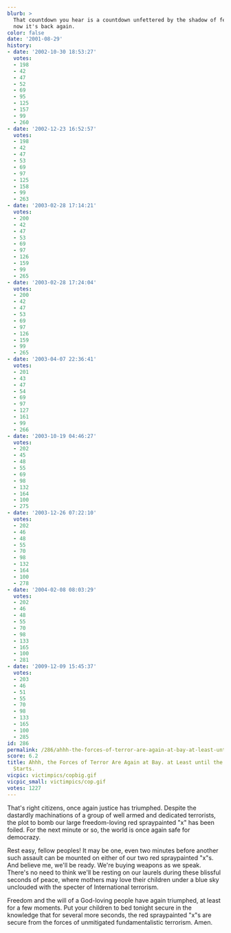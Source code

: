 ```yaml
---
blurb: >
  That countdown you hear is a countdown unfettered by the shadow of fear! Oh, but
  now it's back again.
color: false
date: '2001-08-29'
history:
- date: '2002-10-30 18:53:27'
  votes:
  - 198
  - 42
  - 47
  - 52
  - 69
  - 95
  - 125
  - 157
  - 99
  - 260
- date: '2002-12-23 16:52:57'
  votes:
  - 198
  - 42
  - 47
  - 53
  - 69
  - 97
  - 125
  - 158
  - 99
  - 263
- date: '2003-02-28 17:14:21'
  votes:
  - 200
  - 42
  - 47
  - 53
  - 69
  - 97
  - 126
  - 159
  - 99
  - 265
- date: '2003-02-28 17:24:04'
  votes:
  - 200
  - 42
  - 47
  - 53
  - 69
  - 97
  - 126
  - 159
  - 99
  - 265
- date: '2003-04-07 22:36:41'
  votes:
  - 201
  - 43
  - 47
  - 54
  - 69
  - 97
  - 127
  - 161
  - 99
  - 266
- date: '2003-10-19 04:46:27'
  votes:
  - 202
  - 45
  - 48
  - 55
  - 69
  - 98
  - 132
  - 164
  - 100
  - 275
- date: '2003-12-26 07:22:10'
  votes:
  - 202
  - 46
  - 48
  - 55
  - 70
  - 98
  - 132
  - 164
  - 100
  - 278
- date: '2004-02-08 08:03:29'
  votes:
  - 202
  - 46
  - 48
  - 55
  - 70
  - 98
  - 133
  - 165
  - 100
  - 281
- date: '2009-12-09 15:45:37'
  votes:
  - 203
  - 46
  - 51
  - 55
  - 70
  - 98
  - 133
  - 165
  - 100
  - 285
id: 286
permalink: /286/ahhh-the-forces-of-terror-are-again-at-bay-at-least-until-the-next-round-starts/
score: 6.2
title: Ahhh, the Forces of Terror Are Again at Bay. at Least until the Next Round
  Starts.
vicpic: victimpics/copbig.gif
vicpic_small: victimpics/cop.gif
votes: 1227
---
```


That's right citizens, once again justice has triumphed. Despite the
dastardly machinations of a group of well armed and dedicated
terrorists, the plot to bomb our large freedom-loving red spraypainted
"x" has been foiled. For the next minute or so, the world is once again
safe for democrazy.

Rest easy, fellow peoples! It may be one, even two minutes before
another such assault can be mounted on either of our two red
spraypainted "x"s. And believe me, we'll be ready. We're buying weapons
as we speak. There's no need to think we'll be resting on our laurels
during these blissful seconds of peace, where mothers may love their
children under a blue sky unclouded with the specter of International
terrorism.

Freedom and the will of a God-loving people have again triumphed, at
least for a few moments. Put your children to bed tonight secure in the
knowledge that for several more seconds, the red spraypainted "x"s are
secure from the forces of unmitigated fundamentalistic terrorism. Amen.